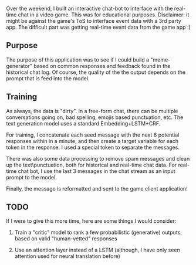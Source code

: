 Over the weekend, I built an interactive chat-bot to interface with the real-time chat in a video game. This was for educational purposes. Disclaimer: it might be against the game's ToS to interface event data with a 3rd party app. The difficult part was getting real-time event data from the game app :)



## Purpose

The purpose of this application was to see if I could build a "meme-generator" based on common responses and feedback found in the historical chat log. Of course, the quality of the the output depends on the prompt that is feed into the model.



## Training

As always, the data is "dirty". In a free-form chat, there can be multiple conversations going on, bad spelling, emojis based punctuation, etc. The text generation model uses a standard Embedding+LSTM+CRF. 



For training, I concatenate each seed message with the next 6 potential responses within in a minute, and then create a target variable for each token in the response. I used a special token to separate the messages.



 There was also some data processing to remove spam messages and clean up the text\punctuation, both for historical and real-time chat data. For real-time chat bot, I use the last 3 messages in the chat stream as an input prompt to the model. 



Finally, the message is reformatted and sent to the game client application! 



## TODO

If I were to give this more time, here are some things I would consider:

1. Train a "critic" model to rank a few probabilistic (generative) outputs, based on valid "human-vetted" responses

2. Use an attention layer instead of a LSTM (although, I have only seen attention used for neural translation before)



